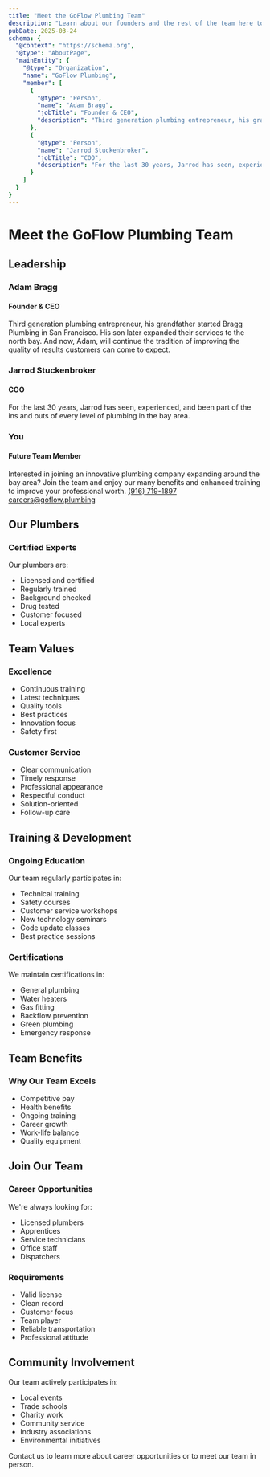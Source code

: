 ```yaml
---
title: "Meet the GoFlow Plumbing Team"
description: "Learn about our founders and the rest of the team here to quickly and cleanly alleviate your residential plumbing issues."
pubDate: 2025-03-24
schema: {
  "@context": "https://schema.org",
  "@type": "AboutPage",
  "mainEntity": {
    "@type": "Organization",
    "name": "GoFlow Plumbing",
    "member": [
      {
        "@type": "Person",
        "name": "Adam Bragg",
        "jobTitle": "Founder & CEO",
        "description": "Third generation plumbing entrepreneur, his grandfather started Bragg Plumbing in San Francisco. His son later expanded their services to the north bay. And now, Adam, will continue the tradition of improving the quality of results customers can come to expect.​​"
      },
      {
        "@type": "Person",
        "name": "Jarrod Stuckenbroker",
        "jobTitle": "COO",
        "description": "For the last 30 years, Jarrod has seen, experienced, and been part of the ins and outs of every level of plumbing in the bay area."
      }
    ]
  }
}
---
```


# Meet the GoFlow Plumbing Team

## Leadership

### Adam Bragg
#### Founder & CEO
Third generation plumbing entrepreneur, his grandfather started Bragg Plumbing in San Francisco. His son later expanded their services to the north bay. And now, Adam, will continue the tradition of improving the quality of results customers can come to expect.​​

### Jarrod Stuckenbroker
#### COO
For the last 30 years, Jarrod has seen, experienced, and been part of the ins and outs of every level of plumbing in the bay area. 

### You
#### Future Team Member
Interested in joining an innovative plumbing company expanding around the bay area? Join the team and enjoy our many benefits and enhanced training to improve your professional worth.
[(916) 719-1897](tel:+19167191897)
[careers@goflow.plumbing](mailto:careers@goflow.plumbing)

## Our Plumbers

### Certified Experts
Our plumbers are:
- Licensed and certified
- Regularly trained
- Background checked
- Drug tested
- Customer focused
- Local experts

## Team Values

### Excellence
- Continuous training
- Latest techniques
- Quality tools
- Best practices
- Innovation focus
- Safety first

### Customer Service
- Clear communication
- Timely response
- Professional appearance
- Respectful conduct
- Solution-oriented
- Follow-up care

## Training & Development

### Ongoing Education
Our team regularly participates in:
- Technical training
- Safety courses
- Customer service workshops
- New technology seminars
- Code update classes
- Best practice sessions

### Certifications
We maintain certifications in:
- General plumbing
- Water heaters
- Gas fitting
- Backflow prevention
- Green plumbing
- Emergency response

## Team Benefits

### Why Our Team Excels
- Competitive pay
- Health benefits
- Ongoing training
- Career growth
- Work-life balance
- Quality equipment

## Join Our Team

### Career Opportunities
We're always looking for:
- Licensed plumbers
- Apprentices
- Service technicians
- Office staff
- Dispatchers

### Requirements
- Valid license
- Clean record
- Customer focus
- Team player
- Reliable transportation
- Professional attitude

## Community Involvement

Our team actively participates in:
- Local events
- Trade schools
- Charity work
- Community service
- Industry associations
- Environmental initiatives

Contact us to learn more about career opportunities or to meet our team in person.
